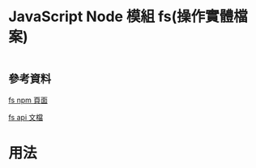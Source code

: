 # JavaScript Node 模組 fs(操作實體檔案)

```
```

## 參考資料

[fs npm 頁面](https://www.npmjs.com/package/fs)

[fs api 文檔](https://nodejs.org/docs/latest-v18.x/api/fs.html)

# 用法

```JavaScript
```